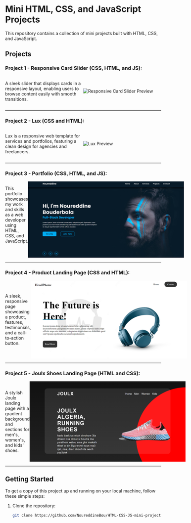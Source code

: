 # Mini HTML, CSS, and JavaScript Projects

This repository contains a collection of mini projects built with HTML, CSS, and JavaScript.

## Projects

### Project 1 - Responsive Card Slider (CSS, HTML, and JS):

<div style="display: flex; align-items: center;">
  <p style="flex: 1;">A sleek slider that displays cards in a responsive layout, enabling users to browse content easily with smooth transitions.</p>
  <img src="assets/card-slider-preview.png" alt="Responsive Card Slider Preview" width="300" style="flex: 1;">
</div>

---

### Project 2 - Lux (CSS and HTML):

<div style="display: flex; align-items: center;">
  <p style="flex: 1;">Lux is a responsive web template for services and portfolios, featuring a clean design for agencies and freelancers.</p>
  <img src="assets/lux-preview.png" alt="Lux Preview" width="300" style="flex: 1;">
</div>

---

### Project 3 - Portfolio (CSS, HTML, and JS):  
<div style = "display: flex; justify-content: space-between">
  <p>This portfolio showcases my work and skills as a web developer using HTML, CSS, and JavaScript.</p> <img src="Project 3 - Portfolio/portfolio-preview.png" alt="Portfolio Preview" width="700">
</div>

---

### Project 4 - Product Landing Page (CSS and HTML):

<div style="display: flex; align-items: center;">
  <p style="flex: 1;">A sleek, responsive page showcasing a product, features, testimonials, and a call-to-action button.</p>
  <img src="Project 4 - Product-Landing-Page/product-landing-preview.png" alt="Product Landing Page Preview" width="700" style="flex: 1;">
</div>

---

### Project 5 - Joulx Shoes Landing Page (HTML and CSS):

<div style="display: flex; align-items: center;">
  <p style="flex: 1;">A stylish Joulx landing page with a gradient background and sections for men's, women's, and kids' shoes.</p>
  <img src="Project 5 - Adidas/screenshot.png" alt="Joulx Shoes Landing Page Preview" width="700" style="flex: 1;">
</div>

---

## Getting Started

To get a copy of this project up and running on your local machine, follow these simple steps:

1. Clone the repository:
   ```bash
   git clone https://github.com/NoureddineBou/HTML-CSS-JS-mini-projects.git
